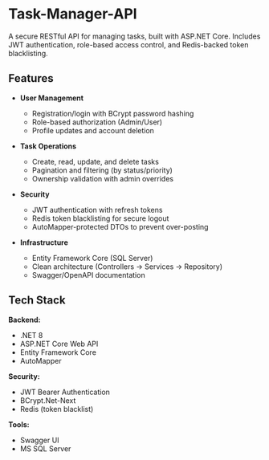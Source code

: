 # Task-Manager-API

A secure RESTful API for managing tasks, built with ASP.NET Core. Includes JWT authentication, role-based access control, and Redis-backed token blacklisting.

## Features

- **User Management**
  - Registration/login with BCrypt password hashing
  - Role-based authorization (Admin/User)
  - Profile updates and account deletion

- **Task Operations**
  - Create, read, update, and delete tasks
  - Pagination and filtering (by status/priority)
  - Ownership validation with admin overrides

- **Security**
  - JWT authentication with refresh tokens
  - Redis token blacklisting for secure logout
  - AutoMapper-protected DTOs to prevent over-posting

- **Infrastructure**
  - Entity Framework Core (SQL Server)
  - Clean architecture (Controllers → Services → Repository)
  - Swagger/OpenAPI documentation

## Tech Stack

**Backend:**  
- .NET 8
- ASP.NET Core Web API
- Entity Framework Core
- AutoMapper

**Security:**  
- JWT Bearer Authentication
- BCrypt.Net-Next
- Redis (token blacklist)

**Tools:**  
- Swagger UI
- MS SQL Server
